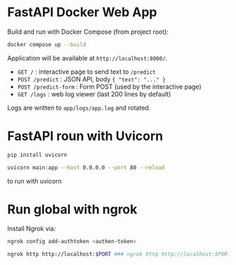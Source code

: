 # FastAPI Docker Web App

Build and run with Docker Compose (from project root):

```bash
docker compose up --build
```

Application will be available at `http://localhost:8000/`.

- `GET /` : interactive page to send text to `/predict`
- `POST /predict` : JSON API, body `{ "text": "..." }`
- `POST /predict-form` : Form POST (used by the interactive page)
- `GET /logs` : web log viewer (last 200 lines by default) 

Logs are written to `app/logs/app.log` and rotated.



# FastAPI roun with Uvicorn

```bash
pip install uvicorn
```

```bash
uvicorn main:app --host 0.0.0.0 --port 80 --reload
```
to run with uvicorn


# Run global with ngrok

Install Ngrok via:

```bash
ngrok config add-authtoken <authen-token>

ngrok http http://localhost:$PORT ### ngrok http http://localhost:$PORT
```
